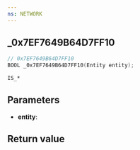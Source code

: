 ```yaml
---
ns: NETWORK
---
```

## _0x7EF7649B64D7FF10

```c
// 0x7EF7649B64D7FF10
BOOL _0x7EF7649B64D7FF10(Entity entity);
```

```
IS_*
```

## Parameters
* **entity**: 

## Return value
